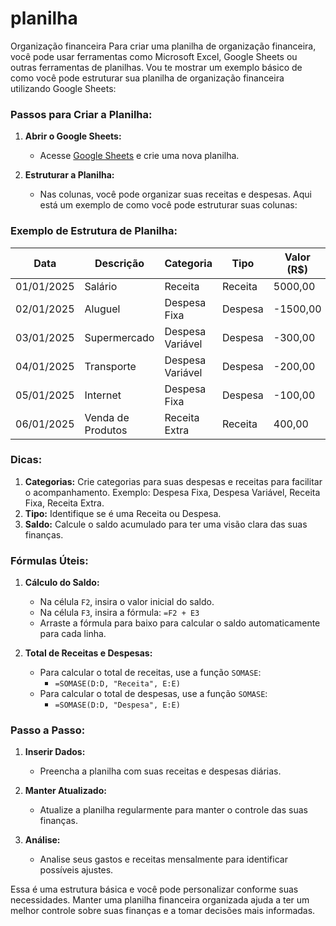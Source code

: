# planilha
Organização financeira
Para criar uma planilha de organização financeira, você pode usar ferramentas como Microsoft Excel, Google Sheets ou outras ferramentas de planilhas. Vou te mostrar um exemplo básico de como você pode estruturar sua planilha de organização financeira utilizando Google Sheets:

### Passos para Criar a Planilha:

1. **Abrir o Google Sheets:**
   - Acesse [Google Sheets](https://sheets.google.com) e crie uma nova planilha.

2. **Estruturar a Planilha:**
   - Nas colunas, você pode organizar suas receitas e despesas. Aqui está um exemplo de como você pode estruturar suas colunas:

### Exemplo de Estrutura de Planilha:

| Data       | Descrição           | Categoria         | Tipo      | Valor (R$) | Saldo (R$) |
|------------|---------------------|-------------------|-----------|------------|------------|
| 01/01/2025 | Salário             | Receita           | Receita   | 5000,00    | 5000,00    |
| 02/01/2025 | Aluguel             | Despesa Fixa      | Despesa   | -1500,00   | 3500,00    |
| 03/01/2025 | Supermercado        | Despesa Variável  | Despesa   | -300,00    | 3200,00    |
| 04/01/2025 | Transporte          | Despesa Variável  | Despesa   | -200,00    | 3000,00    |
| 05/01/2025 | Internet            | Despesa Fixa      | Despesa   | -100,00    | 2900,00    |
| 06/01/2025 | Venda de Produtos   | Receita Extra     | Receita   | 400,00     | 3300,00    |

### Dicas:

1. **Categorias:** Crie categorias para suas despesas e receitas para facilitar o acompanhamento. Exemplo: Despesa Fixa, Despesa Variável, Receita Fixa, Receita Extra.
2. **Tipo:** Identifique se é uma Receita ou Despesa.
3. **Saldo:** Calcule o saldo acumulado para ter uma visão clara das suas finanças.

### Fórmulas Úteis:

1. **Cálculo do Saldo:**
   - Na célula `F2`, insira o valor inicial do saldo.
   - Na célula `F3`, insira a fórmula: `=F2 + E3`
   - Arraste a fórmula para baixo para calcular o saldo automaticamente para cada linha.

2. **Total de Receitas e Despesas:**
   - Para calcular o total de receitas, use a função `SOMASE`:
     - `=SOMASE(D:D, "Receita", E:E)`
   - Para calcular o total de despesas, use a função `SOMASE`:
     - `=SOMASE(D:D, "Despesa", E:E)`

### Passo a Passo:

1. **Inserir Dados:**
   - Preencha a planilha com suas receitas e despesas diárias.

2. **Manter Atualizado:**
   - Atualize a planilha regularmente para manter o controle das suas finanças.

3. **Análise:**
   - Analise seus gastos e receitas mensalmente para identificar possíveis ajustes.

Essa é uma estrutura básica e você pode personalizar conforme suas necessidades. Manter uma planilha financeira organizada ajuda a ter um melhor controle sobre suas finanças e a tomar decisões mais informadas.
